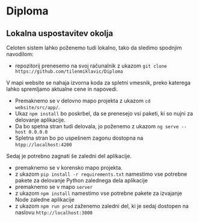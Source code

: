 # Diploma

## Lokalna uspostavitev okolja

Celoten sistem lahko poženemo tudi lokalno, tako da sledimo spodnjim navodilom: 

- repozitorij prenesemo na svoj računalnik z ukazom `git clone https://github.com/tilenmiklavic/Diploma`

V mapi website se nahaja izvorna koda za spletni vmesnik, preko katerega lahko spremljamo aktualne cene in napovedi.
- Premaknemo se v delovno mapo projekta z ukazom `cd website/src/app/`.
- Ukaz `npm install` bo poskrbel, da se prenesejo vsi paketi, ki so nujni za delovanje aplikacije. 
- Da bo spetna stran tudi delovala, jo poženemo z ukazom `ng serve --host 0.0.0.0`
- Spletna stran bo po uspešnem zagonu dostopna na `htpp://localhost:4200`

Sedaj je potrebno zagnati še zaledni del aplikacije.

- premaknemo se v korensko mapo projekta. 
- z ukazom `pip install -r requirements.txt` namestimo vse potrebne pakete za delovanje Python zalednega dela aplikacije
- premaknemo se v mapo `server`
- z ukazom `npm install` namestimo vse potrebne pakete za izvajanje Node zaledne aplikacije
- z ukazom `npm run prod` zaženemo zaledni del, ki je sedaj dostopen na naslovu `http://localhost:3000`
